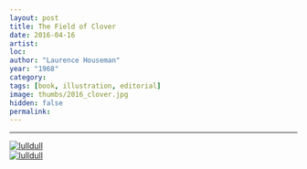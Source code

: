 ```yaml
---
layout: post
title: The Field of Clover
date: 2016-04-16
artist: 
loc: 
author: "Laurence Houseman"
year: "1968"
category:
tags: [book, illustration, editorial]
image: thumbs/2016_clover.jpg
hidden: false
permalink:
---
```







---


<div class="post_image">
	<a href="{{ site.baseurl }}/images/posts/2016_clover/002.jpg" target="_blank">
	<img src="{{ site.baseurl }}/images/posts/2016_clover/002.jpg" alt="lulldull"></a>
</div>

<div class="post_image">
	<a href="{{ site.baseurl }}/images/posts/2016_clover/003.jpg" target="_blank">
	<img src="{{ site.baseurl }}/images/posts/2016_clover/003.jpg" alt="lulldull"></a>
</div>
